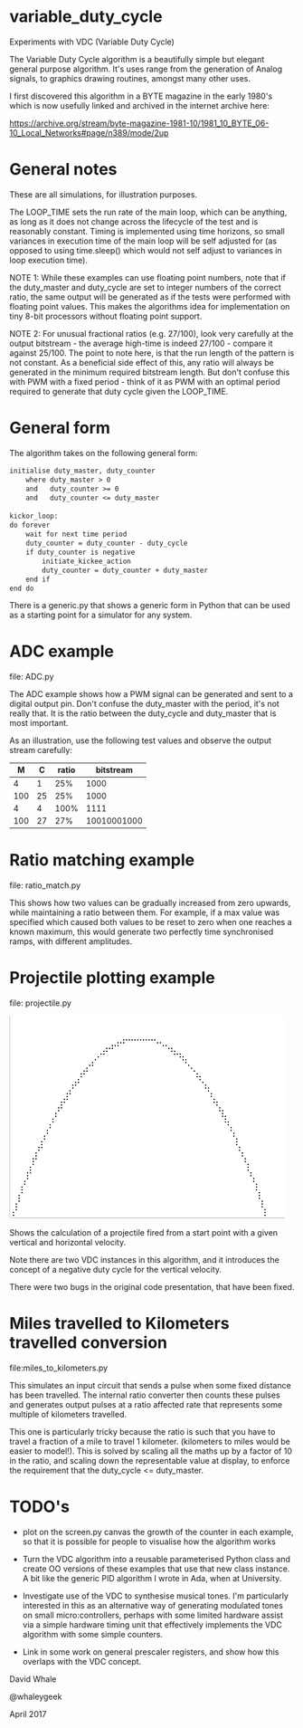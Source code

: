 # variable_duty_cycle

Experiments with VDC (Variable Duty Cycle)

The Variable Duty Cycle algorithm is a beautifully simple but elegant
general purpose algorithm. It's uses range from the generation of
Analog signals, to graphics drawing routines, amongst many other uses.

I first discovered this algorithm in a BYTE magazine in the early 1980's
which is now usefully linked and archived in the internet archive here:

https://archive.org/stream/byte-magazine-1981-10/1981_10_BYTE_06-10_Local_Networks#page/n389/mode/2up


# General notes

These are all simulations, for illustration purposes.

The LOOP_TIME sets the run rate of the main loop, which can be anything, as long as it
does not change across the lifecycle of the test and is reasonably constant. Timing
is implemented using time horizons, so small variances in execution time of the main loop
will be self adjusted for (as opposed to using time.sleep() which would not self adjust
to variances in loop execution time).

NOTE 1: While these examples can use floating point numbers, note that if the duty_master and
duty_cycle are set to integer numbers of the correct ratio, the same output will be
generated as if the tests were performed with floating point values. This makes the
algorithms idea for implementation on tiny 8-bit processors without floating point
support.

NOTE 2: For unusual fractional ratios (e.g. 27/100), look very carefully at the
output bitstream - the average high-time is indeed 27/100 - compare it
against 25/100. The point to note here, is that the run length of the pattern
is not constant. As a beneficial side effect of this, any ratio will always
be generated in the minimum required bitstream length. But don't confuse
this with PWM with a fixed period - think of it as PWM with an optimal
period required to generate that duty cycle given the LOOP_TIME.


# General form

The algorithm takes on the following general form:

```
initialise duty_master, duty_counter
    where duty_master > 0
    and   duty_counter >= 0
    and   duty_counter <= duty_master

kickor_loop:
do forever
    wait for next time period
    duty_counter = duty_counter - duty_cycle
    if duty_counter is negative
        initiate_kickee_action
        duty_counter = duty_counter + duty_master
    end if
end do
```

There is a generic.py that shows a generic form in Python that can be used as a starting
point for a simulator for any system.


# ADC example

file: ADC.py

The ADC example shows how a PWM signal can be generated and sent to a digital output pin.
Don't confuse the duty_master with the period, it's not really that. It is the ratio
between the duty_cycle and duty_master that is most important.

As an illustration, use the following test values and observe the output stream carefully:

|M    |C      |ratio | bitstream
|---  |---    |---   |---
|4    |1      |25%   | 1000
|100  |25     |25%   | 1000
|4    |4      |100%  | 1111
|100  |27     |27%   | 10010001000


# Ratio matching example

file: ratio_match.py

This shows how two values can be gradually increased from zero upwards, while
maintaining a ratio between them. For example, if a max value was specified which
caused both values to be reset to zero when one reaches a known maximum, this would
generate two perfectly time synchronised ramps, with different amplitudes.


# Projectile plotting example

file: projectile.py

![plot](./projectile.png "Projectile plot")

Shows the calculation of a projectile fired from a start point with a given
vertical and horizontal velocity.

Note there are two VDC instances in this algorithm, and it introduces the
concept of a negative duty cycle for the vertical velocity.

There were two bugs in the original code presentation, that have been fixed.


# Miles travelled to Kilometers travelled conversion

file:miles_to_kilometers.py

This simulates an input circuit that sends a pulse when some fixed distance has
been travelled. The internal ratio converter then counts these pulses and generates
output pulses at a ratio affected rate that represents some multiple of kilometers
travelled.

This one is particularly tricky because the ratio is such that you have to travel
a fraction of a mile to travel 1 kilometer. (kilometers to miles would be easier
to model!). This is solved by scaling all the maths up by a factor of 10 in the 
ratio, and scaling down the representable value at display, to enforce the requirement
that the duty_cycle <= duty_master.


# TODO's

* plot on the screen.py canvas the growth of the counter in each example,
so that it is possible for people to visualise how the algorithm works

* Turn the VDC algorithm into a reusable parameterised Python class and create OO versions of 
these examples that use that new class instance. A bit like the generic PID algorithm I wrote
in Ada, when at University.

* Investigate use of the VDC to synthesise musical tones. I'm particularly interested in this
as an alternative way of generating modulated tones on small micro:controllers, 
perhaps with some limited hardware assist via a simple hardware timing unit that effectively
implements the VDC algorithm with some simple counters.

* Link in some work on general prescaler registers, and show how this overlaps with the VDC
concept.

David Whale

@whaleygeek

April 2017






